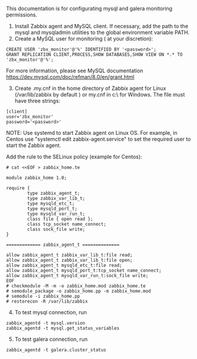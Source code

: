 This documentation is for configurating mysql and galera monitoring permissions.

1. Install Zabbix agent and MySQL client. If necessary, add the path to the mysql and mysqladmin utilities to the global environment variable PATH.
2. Create a MySQL user for monitoring (<password> at your discretion):
```
CREATE USER 'zbx_monitor'@'%' IDENTIFIED BY '<password>';
GRANT REPLICATION CLIENT,PROCESS,SHOW DATABASES,SHOW VIEW ON *.* TO 'zbx_monitor'@'%';
```
For more information, please see MySQL documentation https://dev.mysql.com/doc/refman/8.0/en/grant.html

3. Create .my.cnf in the home directory of Zabbix agent for Linux (/var/lib/zabbix by default ) or my.cnf in c:\ for Windows. The file must have three strings:
```
[client]
user='zbx_monitor'
password='<password>'
```

NOTE: Use systemd to start Zabbix agent on Linux OS. For example, in Centos use "systemctl edit zabbix-agent.service" to set the required user to start the Zabbix agent.

Add the rule to the SELinux policy (example for Centos):
```
# cat <<EOF > zabbix_home.te

module zabbix_home 1.0;

require {
        type zabbix_agent_t;
        type zabbix_var_lib_t;
        type mysqld_etc_t;
        type mysqld_port_t;
        type mysqld_var_run_t;
        class file { open read };
        class tcp_socket name_connect;
        class sock_file write;
}

============= zabbix_agent_t ==============

allow zabbix_agent_t zabbix_var_lib_t:file read;
allow zabbix_agent_t zabbix_var_lib_t:file open;
allow zabbix_agent_t mysqld_etc_t:file read;
allow zabbix_agent_t mysqld_port_t:tcp_socket name_connect;
allow zabbix_agent_t mysqld_var_run_t:sock_file write;
EOF
# checkmodule -M -m -o zabbix_home.mod zabbix_home.te
# semodule_package -o zabbix_home.pp -m zabbix_home.mod
# semodule -i zabbix_home.pp
# restorecon -R /var/lib/zabbix
```
  
4. To test mysql connection, run
  ```
  zabbix_agentd -t mysql.version
  zabbix_agentd -t mysql.get_status_variables
  ``` 
5. To test galera connection, run
  ```
  zabbix_agentd -t galera.cluster_status
  ```
